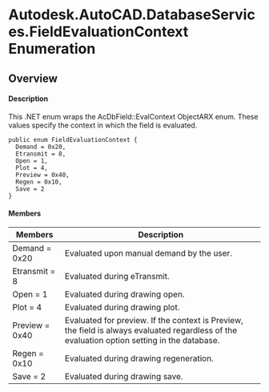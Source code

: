 # Autodesk.AutoCAD.DatabaseServices.FieldEvaluationContext Enumeration

## Overview

#### Description
This .NET enum wraps the AcDbField::EvalContext ObjectARX enum. These values specify the context in which the field is evaluated.
```text
public enum FieldEvaluationContext {
  Demand = 0x20,
  Etransmit = 8,
  Open = 1,
  Plot = 4,
  Preview = 0x40,
  Regen = 0x10,
  Save = 2
}
```

#### Members

| Members | Description |
| --- | --- |
| Demand = 0x20 | Evaluated upon manual demand by the user. |
| Etransmit = 8 | Evaluated during eTransmit. |
| Open = 1 | Evaluated during drawing open. |
| Plot = 4 | Evaluated during drawing plot. |
| Preview = 0x40 | Evaluated for preview. If the context is Preview, the field is always evaluated regardless of the evaluation option setting in the database. |
| Regen = 0x10 | Evaluated during drawing regeneration. |
| Save = 2 | Evaluated during drawing save. |